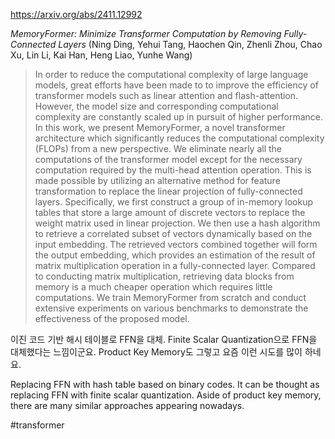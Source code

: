 https://arxiv.org/abs/2411.12992

*MemoryFormer: Minimize Transformer Computation by Removing Fully-Connected Layers* (Ning Ding, Yehui Tang, Haochen Qin, Zhenli Zhou, Chao Xu, Lin Li, Kai Han, Heng Liao, Yunhe Wang)

> In order to reduce the computational complexity of large language models, great efforts have been made to to improve the efficiency of transformer models such as linear attention and flash-attention. However, the model size and corresponding computational complexity are constantly scaled up in pursuit of higher performance. In this work, we present MemoryFormer, a novel transformer architecture which significantly reduces the computational complexity (FLOPs) from a new perspective. We eliminate nearly all the computations of the transformer model except for the necessary computation required by the multi-head attention operation. This is made possible by utilizing an alternative method for feature transformation to replace the linear projection of fully-connected layers. Specifically, we first construct a group of in-memory lookup tables that store a large amount of discrete vectors to replace the weight matrix used in linear projection. We then use a hash algorithm to retrieve a correlated subset of vectors dynamically based on the input embedding. The retrieved vectors combined together will form the output embedding, which provides an estimation of the result of matrix multiplication operation in a fully-connected layer. Compared to conducting matrix multiplication, retrieving data blocks from memory is a much cheaper operation which requires little computations. We train MemoryFormer from scratch and conduct extensive experiments on various benchmarks to demonstrate the effectiveness of the proposed model.

이진 코드 기반 해시 테이블로 FFN을 대체. Finite Scalar Quantization으로 FFN을 대체했다는 느낌이군요. Product Key Memory도 그렇고 요즘 이런 시도를 많이 하네요.

<english>
Replacing FFN with hash table based on binary codes. It can be thought as replacing FFN with finite scalar quantization. Aside of product key memory, there are many similar approaches appearing nowadays.
</english>

#transformer 
